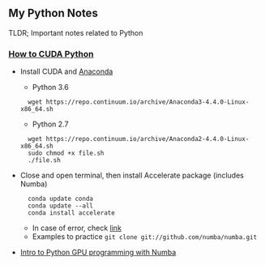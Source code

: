 ## My Python Notes

TLDR; Important notes related to Python

### [How to CUDA Python](https://developer.nvidia.com/how-to-cuda-python)
* Install CUDA and [Anaconda](https://repo.continuum.io/archive/)
   * Python 3.6
  ```
    wget https://repo.continuum.io/archive/Anaconda3-4.4.0-Linux-x86_64.sh
  ```

   * Python 2.7

  ```
    wget https://repo.continuum.io/archive/Anaconda2-4.4.0-Linux-x86_64.sh
    sudo chmod +x file.sh
    ./file.sh
  ```
  
* Close and open terminal, then install Accelerate package (includes Numba)
  ```
    conda update conda
    conda update --all
    conda install accelerate
  ```
  * In case of error, check [link](https://notgnoshi.github.io/installing-numba-on-ubuntu/)
  * Examples to practice ```git clone git://github.com/numba/numba.git```

* [Intro to Python GPU programming with Numba](https://github.com/ContinuumIO/numbapro-examples/blob/master/webinars/2014_06_17/intro_to_gpu_python.ipynb)

